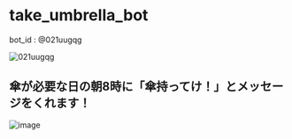 # take_umbrella_bot

bot_id : @021uugqg

![021uugqg](https://github.com/raimirarara/take_umbrella_bot/assets/68259235/b00f895f-7e23-48a1-bb77-2cac395d6f0e)


## 傘が必要な日の朝8時に「傘持ってけ！」とメッセージをくれます！
![image](https://github.com/raimirarara/take_umbrella_bot/assets/68259235/732456d4-6184-4c81-84a0-7013a4b66640)
